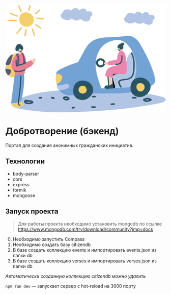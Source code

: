 ![picture](https://raw.githubusercontent.com/SoraDimichi/active-citizen-poet-2025-frontend/3d0eecad301038db6459b62f47cb1c109c6d8f89/src/images/main_picture.svg)
# Добротворение (бэкенд)

Портал для создания анонимных гражданских инициатив.

## Технологии

* body-parser
* cors
* express
* formik
* mongoose

## Запуск проекта

>Для работы проекта необходимо установить mongodb по ссылке
>https://www.mongodb.com/try/download/community?jmp=docs

0) Необходимо запустить Compass
1) Необходимо создать базу citizendb
2) В базе создать коллекцию events и импортировать events.json из папки db 
3) В базе создать коллекцию verses и импортировать verses.json из папки db
   
_Автоматически созданную коллекцию citizendb можно удалить_

`npm run dev` — запускает сервер с hot-reload на 3000 порту

